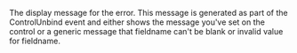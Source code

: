 ﻿The display message for the error. This message is generated as part of the ControlUnbind event and either shows the message you've set on the control or a generic message that fieldname can't be blank or invalid value for fieldname.